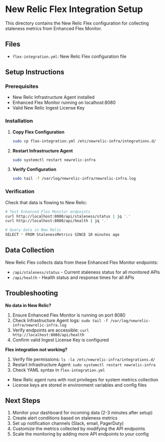 # New Relic Flex Integration Setup

This directory contains the New Relic Flex configuration for collecting staleness metrics from Enhanced Flex Monitor.

## Files

- `flex-integration.yml`: New Relic Flex configuration file

## Setup Instructions

### Prerequisites

- New Relic Infrastructure Agent installed
- Enhanced Flex Monitor running on localhost:8080
- Valid New Relic Ingest License Key

### Installation

1. **Copy Flex Configuration**
   ```bash
   sudo cp flex-integration.yml /etc/newrelic-infra/integrations.d/
   ```

2. **Restart Infrastructure Agent**
   ```bash
   sudo systemctl restart newrelic-infra
   ```

3. **Verify Configuration**
   ```bash
   sudo tail -f /var/log/newrelic-infra/newrelic-infra.log
   ```

### Verification

Check that data is flowing to New Relic:

```bash
# Test Enhanced Flex Monitor endpoints
curl http://localhost:8080/api/staleness/status | jq '.'
curl http://localhost:8080/api/health | jq '.'

# Query data in New Relic
SELECT * FROM StalenessMetrics SINCE 10 minutes ago
```

## Data Collection

New Relic Flex collects data from these Enhanced Flex Monitor endpoints:

- `/api/staleness/status` - Current staleness status for all monitored APIs
- `/api/health` - Health status and response times for all APIs

## Troubleshooting

**No data in New Relic?**
1. Ensure Enhanced Flex Monitor is running on port 8080
2. Check Infrastructure Agent logs: `sudo tail -f /var/log/newrelic-infra/newrelic-infra.log`
3. Verify endpoints are accessible: `curl http://localhost:8080/api/health`
4. Confirm valid Ingest License Key is configured

**Flex integration not working?**
1. Verify file permissions: `ls -la /etc/newrelic-infra/integrations.d/`
2. Restart Infrastructure Agent: `sudo systemctl restart newrelic-infra`
3. Check YAML syntax in `flex-integration.yml`
- New Relic agent runs with root privileges for system metrics collection
- License keys are stored in environment variables and config files

## Next Steps

1. Monitor your dashboard for incoming data (2-3 minutes after setup)
2. Create alert conditions based on staleness metrics
3. Set up notification channels (Slack, email, PagerDuty)
4. Customize the metrics collected by modifying the API endpoints
5. Scale the monitoring by adding more API endpoints to your config

